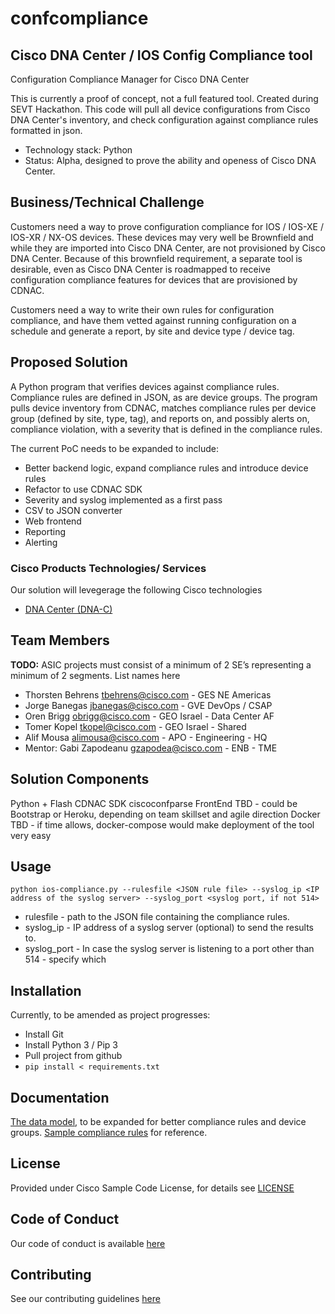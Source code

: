 # confcompliance
## Cisco DNA Center / IOS Config Compliance tool
Configuration Compliance Manager for Cisco DNA Center

This is currently a proof of concept, not a full featured tool. Created during SEVT Hackathon.
This code will pull all device configurations from Cisco DNA Center's inventory, and check configuration against compliance rules formatted in json.

* Technology stack: Python
* Status:  Alpha, designed to prove the ability and openess of Cisco DNA Center.

## Business/Technical Challenge

Customers need a way to prove configuration compliance for IOS / IOS-XE / IOS-XR / NX-OS devices. These devices may very well be Brownfield and while they are imported into Cisco DNA Center, are not provisioned by Cisco DNA Center. Because of this brownfield requirement, a separate tool is desirable, even as Cisco DNA Center is roadmapped to receive configuration compliance features for devices that are provisioned by CDNAC.

Customers need a way to write their own rules for configuration compliance, and have them vetted against running configuration on a schedule and generate a report, by site and device type / device tag.


## Proposed Solution

A Python program that verifies devices against compliance rules. Compliance rules are defined in JSON, as are device groups. The program pulls device inventory from CDNAC, matches compliance rules per device group (defined by site, type, tag), and reports on, and possibly alerts on, compliance violation, with a severity that is defined in the compliance rules.


The current PoC needs to be expanded to include:
- Better backend logic, expand compliance rules and introduce device rules
- Refactor to use CDNAC SDK
- Severity and syslog implemented as a first pass
- CSV to JSON converter
- Web frontend
- Reporting
- Alerting


### Cisco Products Technologies/ Services


Our solution will levegerage the following Cisco technologies

* [DNA Center (DNA-C)](http://cisco.com/go/dna)

## Team Members


**TODO:** ASIC projects must consist of a minimum of 2 SE’s
representing a minimum of 2 segments. List names here

* Thorsten Behrens <tbehrens@cisco.com> - GES NE Americas
* Jorge Banegas <jbanegas@cisco.com> - GVE DevOps / CSAP
* Oren Brigg <obrigg@cisco.com> - GEO Israel - Data Center AF
* Tomer Kopel <tkopel@cisco.com> - GEO Israel - Shared
* Alif Mousa <alimousa@cisco.com> - APO - Engineering - HQ
* Mentor: Gabi Zapodeanu <gzapodea@cisco.com> - ENB - TME


## Solution Components


Python + Flash
CDNAC SDK
ciscoconfparse
FrontEnd TBD - could be Bootstrap or Heroku, depending on team skillset and agile direction
Docker TBD - if time allows, docker-compose would make deployment of the tool very easy

## Usage

```
python ios-compliance.py --rulesfile <JSON rule file> --syslog_ip <IP address of the syslog server> --syslog_port <syslog port, if not 514>
```
* rulesfile - path to the JSON file containing the compliance rules.
* syslog_ip - IP address of a syslog server (optional) to send the results to.
* syslog_port - In case the syslog server is listening to a port other than 514 - specify which


## Installation

Currently, to be amended as project progresses:
- Install Git
- Install Python 3 / Pip 3
- Pull project from github
- ```pip install < requirements.txt```

## Documentation

[The data model](./hackathon_data_model.txt), to be expanded for better compliance rules and device groups.
[Sample compliance rules](./secrules.json) for reference.


## License

Provided under Cisco Sample Code License, for details see [LICENSE](./LICENSE.md)

## Code of Conduct

Our code of conduct is available [here](./CODE_OF_CONDUCT.md)

## Contributing

See our contributing guidelines [here](./CONTRIBUTING.md)
